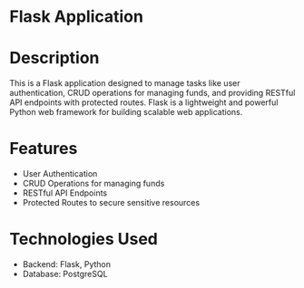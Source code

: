 # Flask Application

# Description

This is a Flask application designed to manage tasks like user authentication, CRUD operations for managing funds, and providing RESTful API endpoints with protected routes. Flask is a lightweight and powerful Python web framework for building scalable web applications.

# Features
- User Authentication
- CRUD Operations for managing funds
- RESTful API Endpoints
- Protected Routes to secure sensitive resources

# Technologies Used
 * Backend: Flask, Python
 * Database: PostgreSQL
